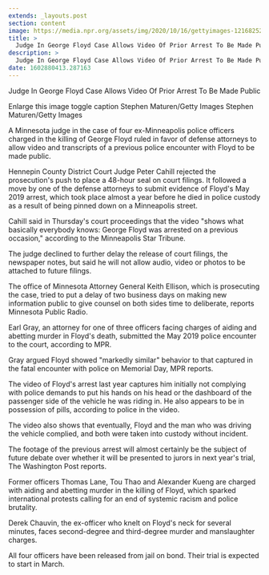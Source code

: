 ```yaml
--- 
extends: _layouts.post 
section: content 
image: https://media.npr.org/assets/img/2020/10/16/gettyimages-1216825270_wide-0ea8bb5f3a48e3911f5c318859562366e81d841f.jpg?s=1400 
title: > 
  Judge In George Floyd Case Allows Video Of Prior Arrest To Be Made Public 
description: > 
  Judge In George Floyd Case Allows Video Of Prior Arrest To Be Made PublicEnlarge this image toggle caption Stephen Maturen/Getty Images Stephen Maturen/Getty ImagesA Minnesota judge in the case of four ex-Minneapolis police officers charged in the killing of George Floyd ruled in favor of defense attorneys to allow video and transcripts of a previous police encounter with Floyd to be made public.Hennepin County District Court Judge Peter Cahill rejected the prosecution's push to place a 48-hour seal on court filings.Cahill said in Thursday's court proceedings that the video "shows what basically everybody knows: George Floyd was arrested on a previous occasion," according to the Minneapolis Star Tribune.The video also shows that eventually, Floyd and the man who was driving the vehicle complied, and both were taken into custody without incident.The footage of the previous arrest will almost certainly be the subject of future debate over whether it will be presented to jurors in next year's trial, The Washington Post reports. 
date: 1602880413.287163 
--- 
```

Judge In George Floyd Case Allows Video Of Prior Arrest To Be Made Public

Enlarge this image toggle caption Stephen Maturen/Getty Images Stephen Maturen/Getty Images

A Minnesota judge in the case of four ex-Minneapolis police officers charged in the killing of George Floyd ruled in favor of defense attorneys to allow video and transcripts of a previous police encounter with Floyd to be made public.

Hennepin County District Court Judge Peter Cahill rejected the prosecution's push to place a 48-hour seal on court filings. It followed a move by one of the defense attorneys to submit evidence of Floyd's May 2019 arrest, which took place almost a year before he died in police custody as a result of being pinned down on a Minneapolis street.

Cahill said in Thursday's court proceedings that the video "shows what basically everybody knows: George Floyd was arrested on a previous occasion," according to the Minneapolis Star Tribune.

The judge declined to further delay the release of court filings, the newspaper notes, but said he will not allow audio, video or photos to be attached to future filings.

The office of Minnesota Attorney General Keith Ellison, which is prosecuting the case, tried to put a delay of two business days on making new information public to give counsel on both sides time to deliberate, reports Minnesota Public Radio.

Earl Gray, an attorney for one of three officers facing charges of aiding and abetting murder in Floyd's death, submitted the May 2019 police encounter to the court, according to MPR.

Gray argued Floyd showed "markedly similar" behavior to that captured in the fatal encounter with police on Memorial Day, MPR reports.

The video of Floyd's arrest last year captures him initially not complying with police demands to put his hands on his head or the dashboard of the passenger side of the vehicle he was riding in. He also appears to be in possession of pills, according to police in the video.

The video also shows that eventually, Floyd and the man who was driving the vehicle complied, and both were taken into custody without incident.

The footage of the previous arrest will almost certainly be the subject of future debate over whether it will be presented to jurors in next year's trial, The Washington Post reports.

Former officers Thomas Lane, Tou Thao and Alexander Kueng are charged with aiding and abetting murder in the killing of Floyd, which sparked international protests calling for an end of systemic racism and police brutality.

Derek Chauvin, the ex-officer who knelt on Floyd's neck for several minutes, faces second-degree and third-degree murder and manslaughter charges.

All four officers have been released from jail on bond. Their trial is expected to start in March.